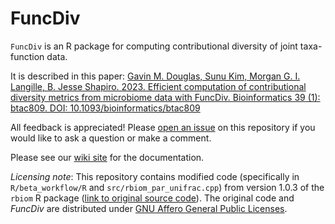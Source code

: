 # FuncDiv

`FuncDiv` is an R package for computing contributional diversity of joint taxa-function data.

It is described in this paper:
[Gavin M. Douglas, Sunu Kim, Morgan G. I. Langille, B. Jesse Shapiro. 2023. Efficient computation of contributional diversity metrics from microbiome data with FuncDiv. Bioinformatics 39 (1): btac809. DOI: 10.1093/bioinformatics/btac809](https://doi.org/10.1093/bioinformatics/btac809)

All feedback is appreciated! Please [open an issue](https://github.com/gavinmdouglas/FuncDiv/issues) on this repository if you would like to ask a question or make a comment.

Please see our [wiki site](https://github.com/gavinmdouglas/FuncDiv/wiki) for the documentation.


_Licensing note_: This repository contains modified code (specifically in `R/beta_workflow/R` and `src/rbiom_par_unifrac.cpp`) from version 1.0.3 of the `rbiom` R package ([link to original source code](https://CRAN.R-project.org/package=rbiom)). The original code and _FuncDiv_ are distributed under [GNU Affero General Public Licenses](https://www.gnu.org/licenses/agpl-3.0.en.html).

